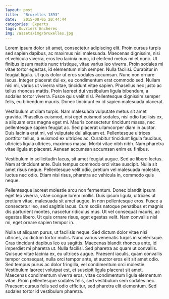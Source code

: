 ```yaml
---
layout: post
title:  "Bruxelles 1893"
date:   2015-08-05 20:44:44
categories: Experts
tags: Ouvriers Enchères
img: /assets/img/bruxelles.jpg
---
```

Lorem ipsum dolor sit amet, consectetur adipiscing elit. Proin cursus turpis sed sapien dapibus, ac maximus nisi malesuada. Maecenas dignissim, nisi et vehicula viverra, eros leo lacinia nunc, id eleifend metus mi et nunc. Ut finibus ipsum mattis nunc tristique, vitae varius leo viverra. Proin sodales mi vitae tortor egestas, id elementum nibh semper. Nulla facilisi. Curabitur in feugiat ligula. Ut quis dolor ut eros sodales accumsan. Nunc non ornare lacus. Integer placerat dui ex, eu condimentum erat commodo sed. Nullam nisi mi, varius ut viverra vitae, tincidunt vitae sapien. Phasellus nec justo ac tellus rhoncus mattis. Proin laoreet dui vestibulum ligula bibendum, a sodales tortor viverra. Fusce quis velit nisl. Pellentesque dignissim semper felis, eu bibendum mauris. Donec tincidunt ex id sapien malesuada placerat.

Vestibulum ut diam turpis. Nam malesuada vulputate metus sit amet gravida. Phasellus euismod, nisi eget euismod sodales, nisl odio facilisis ex, a aliquam eros magna eget mi. Mauris consectetur tincidunt massa, nec pellentesque sapien feugiat ac. Sed placerat ullamcorper diam in auctor. Duis lacinia erat mi, vel vulputate dui aliquam et. Pellentesque ultrices porttitor tellus, a euismod ex ultricies ac. Curabitur tincidunt ligula faucibus, ultricies ligula ultrices, maximus massa. Morbi vitae nibh nibh. Nam pharetra vitae ligula at placerat. Aenean accumsan accumsan enim eu finibus.

Vestibulum in sollicitudin lacus, sit amet feugiat augue. Sed ac libero lectus. Nam at tincidunt ante. Duis tempus commodo orci vitae suscipit. Nulla sit amet risus neque. Pellentesque velit odio, pretium vel malesuada molestie, luctus nec odio. Etiam nisi risus, pharetra ac vehicula in, commodo quis neque.

Pellentesque laoreet molestie arcu non fermentum. Donec blandit ipsum eget leo viverra, vitae congue lorem mollis. Duis ipsum ligula, ultricies ut pretium vitae, malesuada sit amet augue. In non pellentesque eros. Fusce a consectetur leo, sed sagittis lacus. Cum sociis natoque penatibus et magnis dis parturient montes, nascetur ridiculus mus. Ut vel consequat mauris, ac egestas libero. Ut quis ornare risus, eget egestas velit. Nam convallis nisl mi, eget ornare sapien tempor in.

Nulla ut aliquam purus, ut facilisis neque. Sed dictum dolor vitae nisi ultrices, ac dictum tortor mollis. Nunc varius venenatis turpis in scelerisque. Cras tincidunt dapibus leo eu sagittis. Maecenas blandit rhoncus ante, id imperdiet mi pharetra ut. Nulla facilisi. Sed pharetra ac quam ut convallis. Quisque vitae lacinia ex, eu ultrices augue. Praesent iaculis, quam convallis tempor consequat, nulla orci tempor ante, et auctor eros elit sit amet odio. Sed tempus purus ac dolor fringilla, vel condimentum orci molestie. Vestibulum laoreet volutpat est, et suscipit ligula placerat sit amet. Maecenas condimentum viverra eros, vitae condimentum ligula elementum vitae. Proin pellentesque sodales felis, sed vestibulum sem sodales nec. Praesent cursus felis sed odio efficitur, sed pharetra elit elementum. Sed sodales tortor id vestibulum pharetra.
